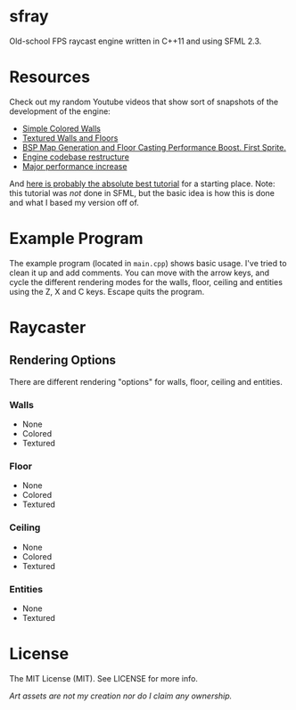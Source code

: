 # sfray
Old-school FPS raycast engine written in C++11 and using SFML 2.3.

# Resources

Check out my random Youtube videos that show sort of snapshots of the
development of the engine:

- [Simple Colored Walls](https://youtu.be/U3x_njx409E)
- [Textured Walls and Floors](https://youtu.be/DpW7sF1EK_g)
- [BSP Map Generation and Floor Casting Performance Boost. First Sprite.](https://youtu.be/ZMAJb8Aw1-0)
- [Engine codebase restructure](https://youtu.be/NEHo7yX6vns)
- [Major performance increase](https://youtu.be/_0zJWetBIL8)

And [here is probably the absolute best tutorial](http://lodev.org/cgtutor/raycasting.html)
for a starting place. Note: this tutorial was *not* done in SFML, but the
basic idea is how this is done and what I based my version off of.

# Example Program
The example program (located in `main.cpp`) shows basic usage. I've tried to
clean it up and add comments. You can move with the arrow keys, and cycle the
different rendering modes for the walls, floor, ceiling and entities using
the Z, X and C keys. Escape quits the program.

# Raycaster

## Rendering Options
There are different rendering "options" for walls, floor, ceiling and entities.

### Walls

- None
- Colored
- Textured

### Floor

- None
- Colored
- Textured

### Ceiling

- None
- Colored
- Textured

### Entities

- None
- Textured

# License
The MIT License (MIT). See LICENSE for more info.

*Art assets are not my creation nor do I claim any ownership.*